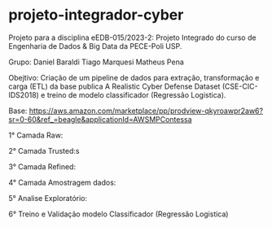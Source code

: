 # projeto-integrador-cyber
Projeto para a disciplina eEDB-015/2023-2: Projeto Integrado do curso de Engenharia de Dados &amp; Big Data da PECE-Poli USP.

Grupo:
Daniel Baraldi
Tiago Marquesi
Matheus Pena

Obejtivo:
Criação de um pipeline de dados para extração, transformação e carga (ETL) da base publica A Realistic Cyber Defense Dataset (CSE-CIC-IDS2018) e treino de modelo classificador (Regressão Logistica). 

Base: https://aws.amazon.com/marketplace/pp/prodview-qkyroawpr2aw6?sr=0-60&ref_=beagle&applicationId=AWSMPContessa

1° Camada Raw:

2° Camada Trusted:s

3° Camada Refined:

4° Camada Amostragem dados: 

5° Analise Exploratório:

6° Treino e Validação modelo Classificador (Regressão Logistica)